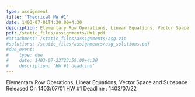 ```yaml
---
type: assignment
title: 'Theorical HW #1'
date: 1403-07-01T4:30:00+4:30
description: Elementary Row Operations, Linear Equations, Vector Space and Subspace
pdf: /static_files/assignments/HW1.pdf
#attachment: /static_files/assignments/asg.zip
#solutions: /static_files/assignments/asg_solutions.pdf
#due_event: 
#    type: due
#    date: 1403-07-22T23:59:00+4:30
#    description: 'HW #1 deadline'
---
```

Elementary Row Operations, Linear Equations, Vector Space and Subspace
Released On 1403/07/01
HW #1 Deadline : 1403/07/22 
